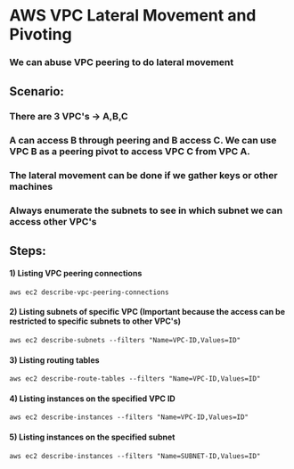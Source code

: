 # AWS VPC Lateral Movement and Pivoting

### We can abuse VPC peering to do lateral movement

## Scenario:

### There are 3 VPC's -> A,B,C

### A can access B through peering and B access C. We can use VPC B as a peering pivot to access VPC C from VPC A.

### The lateral movement can be done if we gather keys or other machines

### Always enumerate the subnets to see in which subnet we can access other VPC's

## Steps:

#### 1) Listing VPC peering connections

    aws ec2 describe-vpc-peering-connections

#### 2) Listing subnets of specific VPC (Important because the access can be restricted to specific subnets to other VPC's)

    aws ec2 describe-subnets --filters "Name=VPC-ID,Values=ID"

#### 3) Listing routing tables

    aws ec2 describe-route-tables --filters "Name=VPC-ID,Values=ID"

#### 4) Listing instances on the specified VPC ID

    aws ec2 describe-instances --filters "Name=VPC-ID,Values=ID"

#### 5) Listing instances on the specified subnet

    aws ec2 describe-instances --filters "Name=SUBNET-ID,Values=ID"
